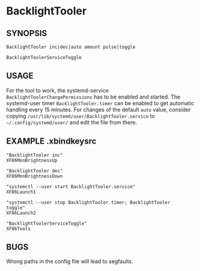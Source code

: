 # BacklightTooler

## SYNOPSIS

    BacklightTooler inc|dec|auto amount pulse|toggle
    
    BacklightToolerServiceToggle

## USAGE

For the tool to work, the systemd-service
`BacklightToolerChangePermissions` has to be enabled and started. The
systemd-user timer `BacklightTooler.timer` can be enabled to get
automatic handling every 15 minutes. For changes of the default `auto`
value, consider copying
`/usr/lib/systemd/user/BacklightTooler.service` to
`~/.config/systemd/user/` and edit the file from there.

## EXAMPLE .xbindkeysrc

    "BacklightTooler inc"
    XF86MonBrightnessUp
    
    "BacklightTooler dec"
    XF86MonBrightnessDown
    
    "systemctl --user start BacklightTooler.service"
    XF86Launch1
    
    "systemctl --user stop BacklightTooler.timer; BacklightTooler
    toggle"
    XF86Launch2
    
    "BacklightToolerServiceToggle"
    XF86Tools

## BUGS

Wrong paths in the config file will lead to segfaults.
